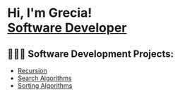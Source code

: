 <h1>Hi, I'm Grecia! <br/><a href="https:github.com/Gigi-Pons">Software Developer</a></h1>

<h2>👩🏽‍💻 Software Development Projects: </h2>

- [Recursion](https://github.com/gigi-pons/recursion)
- [Search Algorithms](https://github.com/gigi-pons/SearchAlgorithms)
- [Sorting Algorithms](https://github.com/gigi-pons/SortingAlgorithms)
